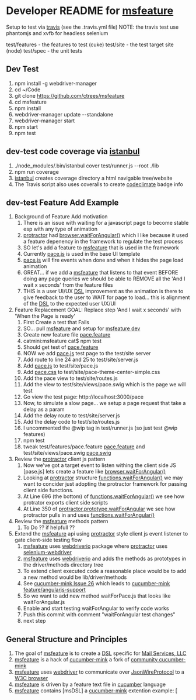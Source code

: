 # Developer README for [msfeature]
Setup to test via [travis] (see the .travis.yml file)
NOTE: the travis test use phantomjs and xvfb for headless selenium

test/features - the features to test (cuke) 
test/site - the test target site (node)
test/spec - the unit tests

## Dev Test
1. npm install -g webdriver-manager
1. cd ~/Code
1. git clone https://github.com/ctrees/msfeature
1. cd msfeature
1. npm install
1. webdriver-manager update --standalone
1. webdriver-manager start
1. npm start
1. npm test

## dev-test code coverage via [istanbul]
1. ./node_modules/.bin/istanbul cover test/runner.js --root ./lib
1. npm run coverage
1. [istanbul] creates coverage directory a html navigable tree/website
1. The Travis script also uses coveralls to create [codeclimate] badge info

## dev-test Feature Add Example
1. Background of Feature Add motivation
    1. There is an issue with waiting for a javascript page to become stable esp with any type of animation
    1. [protractor] had [browser.waitForAngular()] which I like because it used a feature depenency in the framework to regulate the test process
    1. SO let's add a feature to [msfeature] that is used in the framework
    1. Currently [pace.js] is used in the base UI template
    1. [pace.js] will fire events when done and when it hides the page load animation
    1. GREAT... if we add a [msfeature] that listens to that event BEFORE doing any page queries we should be able to REMOVE all the 'And I wait x seconds' from the feature files
    1. THIS is a user UI/UX [DSL] improvement as the animation is there to give feedback to the user to WAIT for page to load... this is alignment of the [DSL] to the expected user UX/UI
1. Feature Replacement GOAL: Replace step 'And I wait x seconds' with 'When the Page is ready'
    1. First Create a test that Fails
    1. SO... pull [msfeature] and setup for [msfeature dev](#dev-test)
    1. Create new feature file [pace.feature]
    1. catmini:msfeature cat$ npm test
    1. Should get test of [pace.feature]
    1. NOW we add [pace.js] test page to the test/site server
    1. Add route to line 24 and 25 to test/site/server.js
    1. Add [pace.js] to test/site/pace.js
    1. Add [pace.css] to test/site/pace-theme-center-simple.css
    1. Add the pace view to test/site/routes.js
    1. Add the view to test/site/views/pace.swig which is the page we will test
    1. Go view the test page: http://localhost:3000/pace
    1. Now, to simulate a slow page... we setup a page request that take a delay as a param
    1. Add the delay route to test/site/server.js
    1. Add the delay code to test/site/routes.js
    1. I uncommented the @wip tag in test/runner.js (so just test @wip features)
    1. npm test
    1. tweak test/features/pace.feature [pace.feature] and test/site/views/pace.swig [pace.swig]
1. Review the [protractor] client js pattern
    1. Now we've got a target event to listen withing the client side JS [pase.js] lets create a feature like [browser.waitForAngular()]
    1. Looking at [protractor] structure [functions.waitForAngular()] we may want to concider just adopting the protractor framework for passing client side functions.
    1. At Line 696 (the bottom) of [functions.waitForAngular()] we see how protrator exports client side scripts
    1. At Line 350 of [protractor.prototype.waitForAngular] we see how protractor pulls in and uses [functions.waitForAngular()]
1. Review the [msfeature] methods pattern
    1. To Do ?? if helpfull ??
1. Extend the [msfeature] api using [protractor] style client js event listener to gate client-side testing flow
    1. [msfeature] uses [webdriverio] package where [protractor] uses [selenium-webdriver] 
    1. [msfeature] uses [webdriverio] and adds the methods as prototypes in the driver/methods directory tree
    1. To extend client executed code a reasonable place would be to add a new method would be lib/driver/methods
    1. See [cucumber-mink Issue 26] which leads to [cucumber-mink feature/angularjs-support]
    1. So we want to add new method waitForPace.js that looks like waitForAngular.js
    1. Enable and start testing waitForAngular to verify code works
    1. Push this commit with comment "waitForAngular test changes"
    1. next step

## General Structure and Principles
1. The goal of [msfeature] is to create a [DSL] specific for [Mail Services, LLC]
1. [msfeature] is a hack of [cucumber-mink] a fork of [community cucumber-mink] 
1. [msfeature] uses [webdriver] to communicate over [JsonWireProtocol] to a [W3C browser]
1. [msfeature] is driven by a feature text file in [cucumber] language
1. [msfeature] contains [msDSL] a [cucumber-mink] extention example: [ 

[msfeature]: https://github.com/ctrees/msfeature
[msfeature dev]: https://github.com/ctrees/msfeature/blob/master/READMEdev.md
[DSL]: https://en.wikipedia.org/wiki/Domain-specific_language
[Mail Services, LLC]: https://www.mailserviceslc.com/
[istanbul]: http://gotwarlost.github.io/istanbul/
[codeclimate]: https://codeclimate.com/
[travis]: https://travis-ci.org/
[cucumber-mink]: https://github.com/ctrees/cucumber-mink
[community cucumber-mink]: http://cucumber-mink.js.org/
[cucumber-mink Issue 26]: https://github.com/Adezandee/cucumber-mink/issues/26
[cucumber-mink feature/angularjs-support]: https://github.com/Adezandee/cucumber-mink#feature/angularjs-support
[cucumber-mink steps]: http://cucumber-mink.js.org/steps
[webdriver]: http://webdriver.io/api.html
[webdriverio]: https://www.npmjs.com/package/webdriverio
[JsonWireProtocol]: https://github.com/SeleniumHQ/selenium/wiki/JsonWireProtocol
[W3C browser]: https://w3c.github.io/webdriver/webdriver-spec.html
[cucumber]: https://cucumber.io/
[protractor]: https://github.com/angular/protractor
[selenium-webdriver]: https://www.npmjs.com/package/selenium-webdriver
[browser.waitForAngular()]: https://github.com/angular/protractor/blob/9144494a28dac5a0409de4c5384e933f2d2f8156/spec/plugins/specs/browser_get_wait_spec.js
[functions.waitForAngular()]: https://github.com/angular/protractor/blob/9144494a28dac5a0409de4c5384e933f2d2f8156/lib/clientsidescripts.js
[protractor.prototype.waitForAngular]: https://github.com/angular/protractor/blob/9144494a28dac5a0409de4c5384e933f2d2f8156/lib/protractor.js 
[pace.js]: https://github.com/HubSpot/pace
[pace.css]: http://github.hubspot.com/pace/docs/welcome/
[pace.feature]: https://github.com/ctrees/msfeature/blob/master/test/features/pace.feature
[pace.swig]: https://github.com/ctrees/msfeature/blob/master/test/site/views/pace.swig